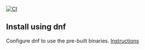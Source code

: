 [![CI](https://github.com/tamisoft/sogo_fedora/actions/workflows/main.yml/badge.svg)](https://github.com/tamisoft/sogo_fedora/actions/workflows/main.yml)

## Install using dnf
Configure dnf to use the pre-built binaries. [Instructions](https://rpm-repo.tamisoft.com)
